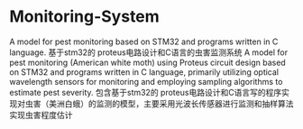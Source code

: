 # Monitoring-System
A model for pest monitoring based on STM32 and programs written in C language.           基于stm32的 proteus电路设计和C语言的虫害监测系统
A model for pest monitoring (American white moth) using Proteus circuit design based on STM32 and programs written in C language, primarily utilizing optical wavelength sensors for monitoring and employing sampling algorithms to estimate pest severity.             包含基于stm32的 proteus电路设计和C语言写的程序实现对虫害（美洲白蛾）的监测的模型，主要采用光波长传感器进行监测和抽样算法实现虫害程度估计
